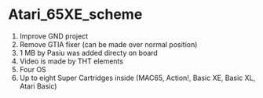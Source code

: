 # Atari_65XE_scheme
1) Improve GND project
2) Remove GTIA fixer (can be made over normal position)
3) 1 MB by Pasiu was added directy on board
4) Video is made by THT elements
5) Four OS
6) Up to eight Super Cartridges inside (MAC65, Action!, Basic XE, Basic XL, Atari Basic)
